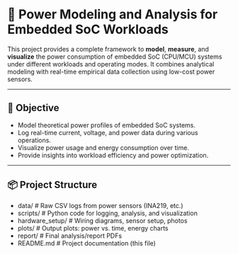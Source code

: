 # 🔋 Power Modeling and Analysis for Embedded SoC Workloads

This project provides a complete framework to **model**, **measure**, and **visualize** the power consumption of embedded SoC (CPU/MCU) systems under different workloads and operating modes. It combines analytical modeling with real-time empirical data collection using low-cost power sensors.

---

## 🎯 Objective

- Model theoretical power profiles of embedded SoC systems.
- Log real-time current, voltage, and power data during various operations.
- Visualize power usage and energy consumption over time.
- Provide insights into workload efficiency and power optimization.

---

## 📦 Project Structure

- data/ # Raw CSV logs from power sensors (INA219, etc.)
- scripts/ # Python code for logging, analysis, and visualization
- hardware_setup/ # Wiring diagrams, sensor setup, photos
- plots/ # Output plots: power vs. time, energy charts
- report/ # Final analysis/report PDFs
- README.md # Project documentation (this file)

